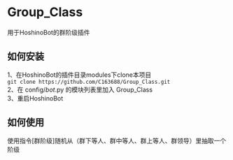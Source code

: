 # Group_Class
用于HoshinoBot的群阶级插件

## 如何安装
1、在HoshinoBot的插件目录modules下clone本项目  
`git clone https://github.com/C163688/Group_Class.git`  
2、在 config/_bot_.py 的模块列表里加入 Group_Class  
3、重启HoshinoBot  

## 如何使用
使用指令[群阶级]随机从（群下等人、群中等人、群上等人、群领导）里抽取一个阶级
